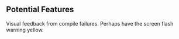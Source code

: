 ## Potential Features

Visual feedback from compile failures. Perhaps have the screen flash
warning yellow.

